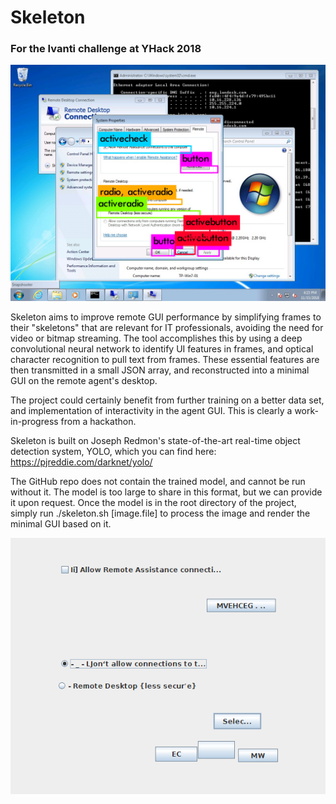 # Skeleton
### For the Ivanti challenge at YHack 2018

![predictions](/predictions.png)

Skeleton aims to improve remote GUI performance by simplifying frames to their "skeletons" that are relevant for IT professionals, avoiding the need for video or bitmap streaming. The tool accomplishes this by using a deep convolutional neural network to identify UI features in frames, and optical character recognition to pull text from frames. These essential features are then transmitted in a small JSON array, and reconstructed into a minimal GUI on the remote agent's desktop.

The project could certainly benefit from further training on a better data set, and implementation of interactivity in the agent GUI. This is clearly a work-in-progress from a hackathon.

Skeleton is built on Joseph Redmon's state-of-the-art real-time object detection system, YOLO, which you can find here: https://pjreddie.com/darknet/yolo/

The GitHub repo does not contain the trained model, and cannot be run without it. 
The model is too large to share in this format, but we can provide it upon request. 
Once the model is in the root directory of the project, simply run ./skeleton.sh [image.file] to process the image and render the minimal GUI based on it.

![minimal GUI](/minimalgui.png)
